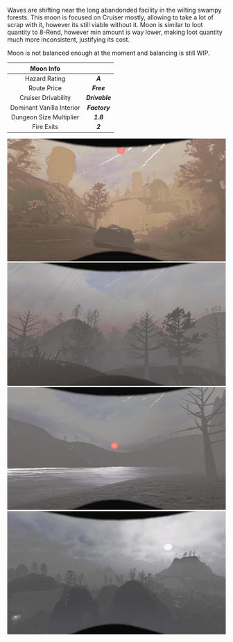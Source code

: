 Waves are shifting near the long abandonded facility in the wilting swampy forests.
This moon is focused on Cruiser mostly, allowing to take a lot of scrap with it, however its still viable without it.
Moon is similar to loot quantity to 8-Rend, however min amount is way lower, making loot quantity much more inconsistent, justifying its cost.

Moon is not balanced enough at the moment and balancing is still WIP.

| Moon Info||
| :-: | :-: |
| Hazard Rating |***A***|
| Route Price |***Free***|
| Cruiser Drivability |***Drivable***|
| Dominant Vanilla Interior |***Factory***|
| Dungeon Size Multiplier |***1.8***|
| Fire Exits |***2***|

![Screenshot_1](https://github.com/1542-Decrypt/Lethal-Moons/blob/main/Screenshots/1.png?raw=true "Day")
![Screenshot_1](https://github.com/1542-Decrypt/Lethal-Moons/blob/main/Screenshots/20251025034327_1.jpg?raw=true "Rain")
![Screenshot_1](https://github.com/1542-Decrypt/Lethal-Moons/blob/main/Screenshots/20251025034425_1.jpg?raw=true "Dusk Lake")
![Screenshot_1](https://github.com/1542-Decrypt/Lethal-Moons/blob/main/Screenshots/20251025034520_1.jpg?raw=true "Fog")
